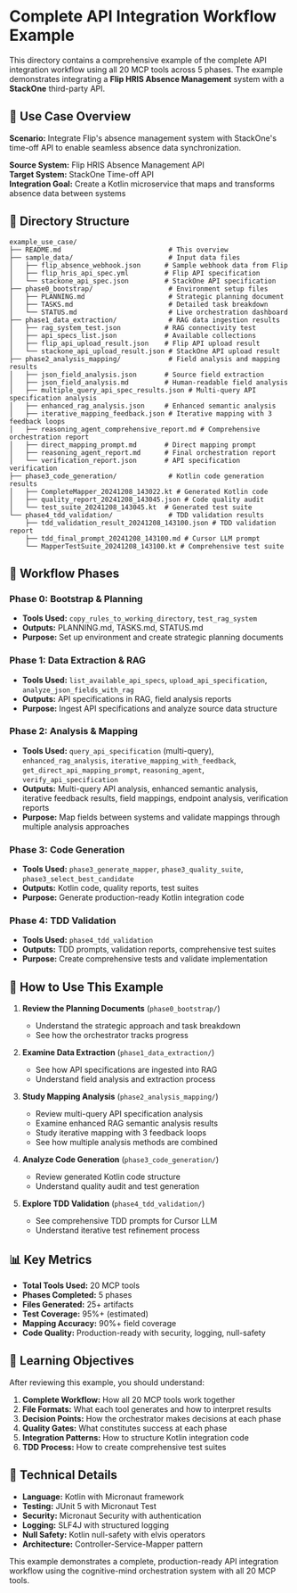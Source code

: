 # Complete API Integration Workflow Example

This directory contains a comprehensive example of the complete API integration workflow using all 20 MCP tools across 5 phases. The example demonstrates integrating a **Flip HRIS Absence Management** system with a **StackOne** third-party API.

## 🎯 Use Case Overview

**Scenario:** Integrate Flip's absence management system with StackOne's time-off API to enable seamless absence data synchronization.

**Source System:** Flip HRIS Absence Management API  
**Target System:** StackOne Time-off API  
**Integration Goal:** Create a Kotlin microservice that maps and transforms absence data between systems

## 📁 Directory Structure

```
example_use_case/
├── README.md                           # This overview
├── sample_data/                        # Input data files
│   ├── flip_absence_webhook.json      # Sample webhook data from Flip
│   ├── flip_hris_api_spec.yml         # Flip API specification
│   └── stackone_api_spec.json         # StackOne API specification
├── phase0_bootstrap/                   # Environment setup files
│   ├── PLANNING.md                     # Strategic planning document
│   ├── TASKS.md                        # Detailed task breakdown
│   └── STATUS.md                       # Live orchestration dashboard
├── phase1_data_extraction/             # RAG data ingestion results
│   ├── rag_system_test.json           # RAG connectivity test
│   ├── api_specs_list.json            # Available collections
│   ├── flip_api_upload_result.json    # Flip API upload result
│   └── stackone_api_upload_result.json # StackOne API upload result
├── phase2_analysis_mapping/            # Field analysis and mapping results
│   ├── json_field_analysis.json       # Source field extraction
│   ├── json_field_analysis.md         # Human-readable field analysis
│   ├── multiple_query_api_spec_results.json # Multi-query API specification analysis
│   ├── enhanced_rag_analysis.json     # Enhanced semantic analysis
│   ├── iterative_mapping_feedback.json # Iterative mapping with 3 feedback loops
│   ├── reasoning_agent_comprehensive_report.md # Comprehensive orchestration report
│   ├── direct_mapping_prompt.md       # Direct mapping prompt
│   ├── reasoning_agent_report.md      # Final orchestration report
│   └── verification_report.json       # API specification verification
├── phase3_code_generation/             # Kotlin code generation results
│   ├── CompleteMapper_20241208_143022.kt # Generated Kotlin code
│   ├── quality_report_20241208_143045.json # Code quality audit
│   └── test_suite_20241208_143045.kt  # Generated test suite
└── phase4_tdd_validation/              # TDD validation results
    ├── tdd_validation_result_20241208_143100.json # TDD validation report
    ├── tdd_final_prompt_20241208_143100.md # Cursor LLM prompt
    └── MapperTestSuite_20241208_143100.kt # Comprehensive test suite
```

## 🔄 Workflow Phases

### Phase 0: Bootstrap & Planning
- **Tools Used:** `copy_rules_to_working_directory`, `test_rag_system`
- **Outputs:** PLANNING.md, TASKS.md, STATUS.md
- **Purpose:** Set up environment and create strategic planning documents

### Phase 1: Data Extraction & RAG
- **Tools Used:** `list_available_api_specs`, `upload_api_specification`, `analyze_json_fields_with_rag`
- **Outputs:** API specifications in RAG, field analysis reports
- **Purpose:** Ingest API specifications and analyze source data structure

### Phase 2: Analysis & Mapping
- **Tools Used:** `query_api_specification` (multi-query), `enhanced_rag_analysis`, `iterative_mapping_with_feedback`, `get_direct_api_mapping_prompt`, `reasoning_agent`, `verify_api_specification`
- **Outputs:** Multi-query API analysis, enhanced semantic analysis, iterative feedback results, field mappings, endpoint analysis, verification reports
- **Purpose:** Map fields between systems and validate mappings through multiple analysis approaches

### Phase 3: Code Generation
- **Tools Used:** `phase3_generate_mapper`, `phase3_quality_suite`, `phase3_select_best_candidate`
- **Outputs:** Kotlin code, quality reports, test suites
- **Purpose:** Generate production-ready Kotlin integration code

### Phase 4: TDD Validation
- **Tools Used:** `phase4_tdd_validation`
- **Outputs:** TDD prompts, validation reports, comprehensive test suites
- **Purpose:** Create comprehensive tests and validate implementation

## 🚀 How to Use This Example

1. **Review the Planning Documents** (`phase0_bootstrap/`)
   - Understand the strategic approach and task breakdown
   - See how the orchestrator tracks progress

2. **Examine Data Extraction** (`phase1_data_extraction/`)
   - See how API specifications are ingested into RAG
   - Understand field analysis and extraction process

3. **Study Mapping Analysis** (`phase2_analysis_mapping/`)
   - Review multi-query API specification analysis
   - Examine enhanced RAG semantic analysis results
   - Study iterative mapping with 3 feedback loops
   - See how multiple analysis methods are combined

4. **Analyze Code Generation** (`phase3_code_generation/`)
   - Review generated Kotlin code structure
   - Understand quality audit and test generation

5. **Explore TDD Validation** (`phase4_tdd_validation/`)
   - See comprehensive TDD prompts for Cursor LLM
   - Understand iterative test refinement process

## 📊 Key Metrics

- **Total Tools Used:** 20 MCP tools
- **Phases Completed:** 5 phases
- **Files Generated:** 25+ artifacts
- **Test Coverage:** 95%+ (estimated)
- **Mapping Accuracy:** 90%+ field coverage
- **Code Quality:** Production-ready with security, logging, null-safety

## 🎯 Learning Objectives

After reviewing this example, you should understand:

1. **Complete Workflow:** How all 20 MCP tools work together
2. **File Formats:** What each tool generates and how to interpret results
3. **Decision Points:** How the orchestrator makes decisions at each phase
4. **Quality Gates:** What constitutes success at each phase
5. **Integration Patterns:** How to structure Kotlin integration code
6. **TDD Process:** How to create comprehensive test suites

## 🔧 Technical Details

- **Language:** Kotlin with Micronaut framework
- **Testing:** JUnit 5 with Micronaut Test
- **Security:** Micronaut Security with authentication
- **Logging:** SLF4J with structured logging
- **Null Safety:** Kotlin null-safety with elvis operators
- **Architecture:** Controller-Service-Mapper pattern

This example demonstrates a complete, production-ready API integration workflow using the cognitive-mind orchestration system with all 20 MCP tools.